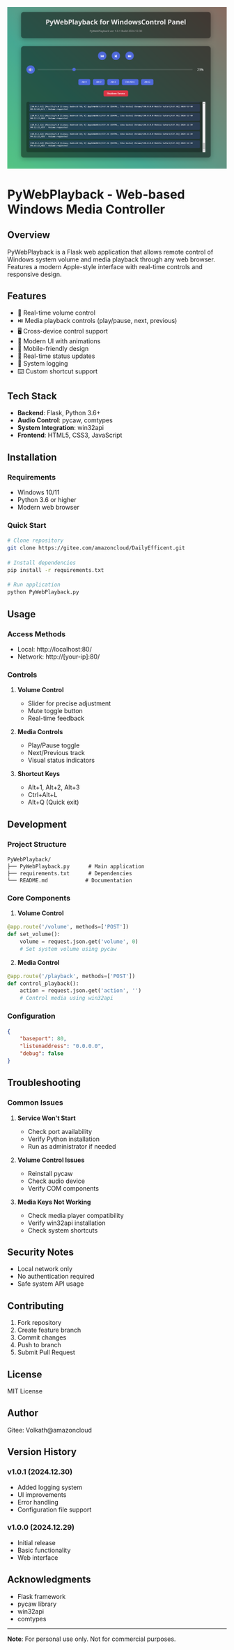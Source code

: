 ![输入图片说明](WebUI-preview.pngimage.png)
# PyWebPlayback - Web-based Windows Media Controller

## Overview
PyWebPlayback is a Flask web application that allows remote control of Windows system volume and media playback through any web browser. Features a modern Apple-style interface with real-time controls and responsive design.

## Features
- 🎵 Real-time volume control
- ⏯️ Media playback controls (play/pause, next, previous)
- 🖥️ Cross-device control support 
- 🎨 Modern UI with animations
- 📱 Mobile-friendly design
- 🔄 Real-time status updates
- 📝 System logging
- ⌨️ Custom shortcut support

## Tech Stack
- **Backend**: Flask, Python 3.6+
- **Audio Control**: pycaw, comtypes
- **System Integration**: win32api
- **Frontend**: HTML5, CSS3, JavaScript

## Installation

### Requirements
- Windows 10/11
- Python 3.6 or higher
- Modern web browser

### Quick Start
```bash
# Clone repository
git clone https://gitee.com/amazoncloud/DailyEfficent.git

# Install dependencies
pip install -r requirements.txt

# Run application
python PyWebPlayback.py
```

## Usage

### Access Methods
- Local: http://localhost:80/
- Network: http://[your-ip]:80/

### Controls
1. **Volume Control**
   - Slider for precise adjustment
   - Mute toggle button
   - Real-time feedback

2. **Media Controls**  
   - Play/Pause toggle
   - Next/Previous track
   - Visual status indicators

3. **Shortcut Keys**
   - Alt+1, Alt+2, Alt+3
   - Ctrl+Alt+L
   - Alt+Q (Quick exit)

## Development

### Project Structure
```
PyWebPlayback/
├── PyWebPlayback.py      # Main application
├── requirements.txt      # Dependencies
└── README.md            # Documentation
```

### Core Components

1. **Volume Control**
```python
@app.route('/volume', methods=['POST'])
def set_volume():
    volume = request.json.get('volume', 0)
    # Set system volume using pycaw
```

2. **Media Control**
```python
@app.route('/playback', methods=['POST'])
def control_playback():
    action = request.json.get('action', '')
    # Control media using win32api
```

### Configuration
```json
{
    "baseport": 80,
    "listenaddress": "0.0.0.0",
    "debug": false
}
```

## Troubleshooting

### Common Issues

1. **Service Won't Start**
   - Check port availability
   - Verify Python installation
   - Run as administrator if needed

2. **Volume Control Issues**
   - Reinstall pycaw
   - Check audio device
   - Verify COM components

3. **Media Keys Not Working**
   - Check media player compatibility
   - Verify win32api installation
   - Check system shortcuts

## Security Notes
- Local network only
- No authentication required
- Safe system API usage

## Contributing
1. Fork repository
2. Create feature branch
3. Commit changes
4. Push to branch
5. Submit Pull Request

## License
MIT License

## Author
Gitee: Volkath@amazoncloud

## Version History

### v1.0.1 (2024.12.30)
- Added logging system
- UI improvements
- Error handling
- Configuration file support

### v1.0.0 (2024.12.29)
- Initial release
- Basic functionality
- Web interface

## Acknowledgments
- Flask framework
- pycaw library
- win32api
- comtypes

---
**Note**: For personal use only. Not for commercial purposes.
